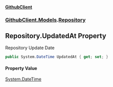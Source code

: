 #### [GithubClient](index 'index')
### [GithubClient.Models](GithubClient.Models 'GithubClient.Models').[Repository](GithubClient.Models.Repository 'GithubClient.Models.Repository')

## Repository.UpdatedAt Property

Repository Update Date

```csharp
public System.DateTime UpdatedAt { get; set; }
```

#### Property Value
[System.DateTime](https://docs.microsoft.com/en-us/dotnet/api/System.DateTime 'System.DateTime')